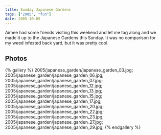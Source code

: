 ```yaml
---
title: Sunday Japanese Gardens
tags: ["2005", "fun"]
date: 2005-10-09
---
```

Aimee had some friends visiting this weekend and let me tag along and we made it up to the Japanese Gardens this Sunday.  It was no comparison for my weed infested back yard, but it was pretty cool.

## Photos 

{% gallery %} 
2005/japanese_garden/japanese_garden_03.jpg;
2005/japanese_garden/japanese_garden_06.jpg;
2005/japanese_garden/japanese_garden_07.jpg;
2005/japanese_garden/japanese_garden_12.jpg;
2005/japanese_garden/japanese_garden_13.jpg;
2005/japanese_garden/japanese_garden_15.jpg;
2005/japanese_garden/japanese_garden_17.jpg;
2005/japanese_garden/japanese_garden_20.jpg;
2005/japanese_garden/japanese_garden_22.jpg;
2005/japanese_garden/japanese_garden_23.jpg;
2005/japanese_garden/japanese_garden_27.jpg;
2005/japanese_garden/japanese_garden_29.jpg;
{% endgallery %}


